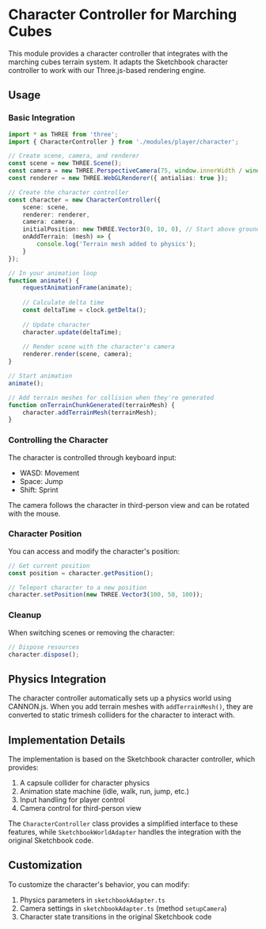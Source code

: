 # Character Controller for Marching Cubes

This module provides a character controller that integrates with the marching cubes terrain system. It adapts the Sketchbook character controller to work with our Three.js-based rendering engine.

## Usage

### Basic Integration

```typescript
import * as THREE from 'three';
import { CharacterController } from './modules/player/character';

// Create scene, camera, and renderer
const scene = new THREE.Scene();
const camera = new THREE.PerspectiveCamera(75, window.innerWidth / window.innerHeight, 0.1, 1000);
const renderer = new THREE.WebGLRenderer({ antialias: true });

// Create the character controller
const character = new CharacterController({
    scene: scene,
    renderer: renderer,
    camera: camera,
    initialPosition: new THREE.Vector3(0, 10, 0), // Start above ground
    onAddTerrain: (mesh) => {
        console.log('Terrain mesh added to physics');
    }
});

// In your animation loop
function animate() {
    requestAnimationFrame(animate);
    
    // Calculate delta time
    const deltaTime = clock.getDelta();
    
    // Update character
    character.update(deltaTime);
    
    // Render scene with the character's camera
    renderer.render(scene, camera);
}

// Start animation
animate();

// Add terrain meshes for collision when they're generated
function onTerrainChunkGenerated(terrainMesh) {
    character.addTerrainMesh(terrainMesh);
}
```

### Controlling the Character

The character is controlled through keyboard input:

- WASD: Movement
- Space: Jump
- Shift: Sprint

The camera follows the character in third-person view and can be rotated with the mouse.

### Character Position

You can access and modify the character's position:

```typescript
// Get current position
const position = character.getPosition();

// Teleport character to a new position
character.setPosition(new THREE.Vector3(100, 50, 100));
```

### Cleanup

When switching scenes or removing the character:

```typescript
// Dispose resources
character.dispose();
```

## Physics Integration

The character controller automatically sets up a physics world using CANNON.js. When you add terrain meshes with `addTerrainMesh()`, they are converted to static trimesh colliders for the character to interact with.

## Implementation Details

The implementation is based on the Sketchbook character controller, which provides:

1. A capsule collider for character physics
2. Animation state machine (idle, walk, run, jump, etc.)
3. Input handling for player control
4. Camera control for third-person view

The `CharacterController` class provides a simplified interface to these features, while `SketchbookWorldAdapter` handles the integration with the original Sketchbook code.

## Customization

To customize the character's behavior, you can modify:

1. Physics parameters in `sketchbookAdapter.ts`
2. Camera settings in `sketchbookAdapter.ts` (method `setupCamera`)
3. Character state transitions in the original Sketchbook code 